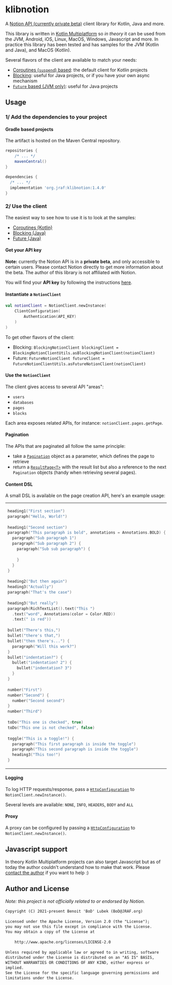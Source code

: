 # klibnotion

A [Notion API (currently private beta)](https://www.notion.so/Notion-API-spec-c29dd39d851543b49a24e1571f63c488) client
library for Kotlin, Java and more.

This library is written in [Kotlin Multiplatform](https://kotlinlang.org/docs/reference/multiplatform.html)
so _in theory_ it can be used from the JVM, Android, iOS, Linux, MacOS, Windows, Javascript and more. In practice this
library has been tested and has samples for the JVM (Kotlin and Java), and MacOS (Kotlin).

Several flavors of the client are available to match your needs:

- [Coroutines (`suspend`) based](https://github.com/BoD/klibnotion/blob/master/library/src/commonMain/kotlin/org/jraf/klibnotion/client/NotionClient.kt):
  the default client for Kotlin projects
- [Blocking](https://github.com/BoD/klibnotion/blob/master/library/src/commonMain/kotlin/org/jraf/klibnotion/client/blocking/BlockingNotionClient.kt):
  useful for Java projects, or if you have your own async mechanism
- [`Future` based (JVM only)](https://github.com/BoD/klibnotion/blob/master/library/src/jvmMain/kotlin/org/jraf/klibnotion/client/future/FutureNotionClient.kt):
  useful for Java projects

## Usage

### 1/ Add the dependencies to your project

#### Gradle based projects

The artifact is hosted on the Maven Central repository.

```groovy
repositories {
    /* ... */
    mavenCentral()
}
```

```groovy
dependencies {
  /* ... */
  implementation 'org.jraf:klibnotion:1.4.0'
}
```

### 2/ Use the client

The easiest way to see how to use it is to look at the samples:

- [Coroutines (Kotlin)](samples/sample-jvm/src/main/kotlin/org/jraf/klibnotion/sample/Sample.kt)
- [Blocking (Java)](samples/sample-jvm/src/main/java/org/jraf/klibnotion/sample/BlockingSample.java)
- [Future (Java)](samples/sample-jvm/src/main/java/org/jraf/klibnotion/sample/FutureSample.java)

#### Get your API key

**Note:** currently the Notion API is in a **private beta**, and only accessible to certain users. Please contact Notion
directly to get more information about the beta. The author of this library is not affiliated with Notion.

You will find your **API key** by following the
instructions [here](https://www.notion.so/Getting-started-da32a6fc1bcc4403a6126ee735710d89).

#### Instantiate a `NotionClient`

```kotlin
val notionClient = NotionClient.newInstance(
    ClientConfiguration(
        Authentication(API_KEY)
    )
)
```

To get other flavors of the client:

- Blocking: `BlockingNotionClient blockingClient = BlockingNotionClientUtils.asBlockingNotionClient(notionClient)`
- Future: `FutureNotionClient futureClient = FutureNotionClientUtils.asFutureNotionClient(notionClient)`

#### Use the `NotionClient`

The client gives access to several API "areas":

- `users`
- `databases`
- `pages`
- `blocks`

Each area exposes related APIs, for instance: `notionClient.pages.getPage`.

#### Pagination

The APIs that are paginated all follow the same principle:

- take
  a [`Pagination`](https://github.com/BoD/klibnotion/blob/master/library/src/commonMain/kotlin/org/jraf/klibnotion/model/pagination/Pagination.kt)
  object as a parameter, which defines the page to retrieve
- return
  a [`ResultPage<T>`](https://github.com/BoD/klibnotion/blob/master/library/src/commonMain/kotlin/org/jraf/klibnotion/model/pagination/ResultPage.kt)
  with the result list but also a reference to the next `Pagination` objects (handy when retrieving several pages).

#### Content DSL

A small DSL is available on the page creation API, here's an example usage:

<table>
<tr>
<td>

```kotlin
heading1("First section")
paragraph("Hello, World!")

heading1("Second section")
paragraph("This paragraph is bold", annotations = Annotations.BOLD) {
  paragraph("Sub paragraph 1")
  paragraph("Sub paragraph 2") {
    paragraph("Sub sub paragraph") {

    }
  }
}

heading2("But then again")
heading3("Actually")
paragraph("That's the case")

heading3("But really")
paragraph(RichTextList().text("This ")
  .text("word", Annotations(color = Color.RED))
  .text(" is red"))

bullet("There's this,")
bullet("there's that,")
bullet("then there's...") {
  paragraph("Will this work?")
}
bullet("indentation?") {
  bullet("indentation? 2") {
    bullet("indentation? 3")
  }
}

number("First")
number("Second") {
  number("Second second")
}
number("Third")

toDo("This one is checked", true)
toDo("This one is not checked", false)

toggle("This is a toggle!") {
  paragraph("This first paragraph is inside the toggle")
  paragraph("This second paragraph is inside the toggle")
  heading3("This too!")
}
```

</td>

<td>
<img src="assets/content.png">
</td>
</tr>
</table>

#### Logging

To log HTTP requests/response, pass
a [`HttpConfiguration`](https://github.com/BoD/klibnotion/blob/master/library/src/commonMain/kotlin/org/jraf/klibnotion/client/HttpConfiguration.kt)
to `NotionClient.newInstance()`.

Several levels are available: `NONE`, `INFO`, `HEADERS`, `BODY` and `ALL`

#### Proxy

A proxy can be configured by passing
a [`HttpConfiguration`](https://github.com/BoD/klibnotion/blob/master/library/src/commonMain/kotlin/org/jraf/klibnotion/client/HttpConfiguration.kt)
to `NotionClient.newInstance()`.

## Javascript support

In theory Kotlin Multiplatform projects can also target Javascript but as of today the author couldn't understand how to
make that work. Please [contact the author](mailto:BoD@JRAF.org) if you want to help :)

## Author and License

*Note: this project is not officially related to or endorsed by Notion.*

```
Copyright (C) 2021-present Benoit 'BoD' Lubek (BoD@JRAF.org)

Licensed under the Apache License, Version 2.0 (the "License");
you may not use this file except in compliance with the License.
You may obtain a copy of the License at

    http://www.apache.org/licenses/LICENSE-2.0

Unless required by applicable law or agreed to in writing, software
distributed under the License is distributed on an "AS IS" BASIS,
WITHOUT WARRANTIES OR CONDITIONS OF ANY KIND, either express or implied.
See the License for the specific language governing permissions and
limitations under the License.
```
